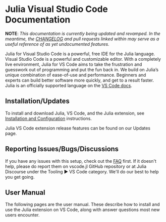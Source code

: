 # Julia Visual Studio Code Documentation

**NOTE**: _This documentation is currently being updated and revamped. In the meantime, the [CHANGELOG](https://github.com/julia-vscode/julia-vscode/blob/main/CHANGELOG.md) and pull requests linked within may serve as a useful reference of as yet undocumented features._

Julia for Visual Studio Code is a powerful, free IDE for the Julia language. Visual Studio Code is a powerful and customizable editor. With a completely live environment, Julia for VS Code aims to take the frustration and guesswork out of programming and put the fun back in.  We build on Julia’s unique combination of ease-of-use and performance. Beginners and experts can build better software more quickly, and get to a result faster. Julia is an officially supported language on the [VS Code docs](https://code.visualstudio.com/docs/languages/julia).

## Installation/Updates

To install and download Julia, VS Code, and the Julia extension, see [Installation and Configuration](https://www.julia-vscode.org/docs/dev/gettingstarted/#Installation-and-Configuration-1) instructions.

Julia VS Code extension release features can be found on our Updates page.

## Reporting Issues/Bugs/Discussions

If you have any issues with this setup, check out the [FAQ](@ref) first. If it doesn't help, please do report them on vscode.jl GitHub repository or at Julia Discourse under the Tooling ▶ VS Code category. We'll do our best to help you get going.

## User Manual

The following pages are the user manual. These describe how to install and use the Julia extension on VS Code, along with answer questions most new users encounter.
